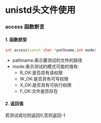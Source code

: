 # unistd头文件使用

### access 函数断言

#### 1. 函数原型

```c++
int access(const char *pathname,int mode)
```

*   pathname:表示要测试的文件的路径
*   mode:表示测试的模式可能的值有:
    *   R_OK:是否具有读权限
    *   W_OK:是否具有可写权限
    *    X_OK:是否具有可执行权限
    *    F_OK:文件是否存在

#### 2. 返回值

若测试成功则返回0,否则返回-1